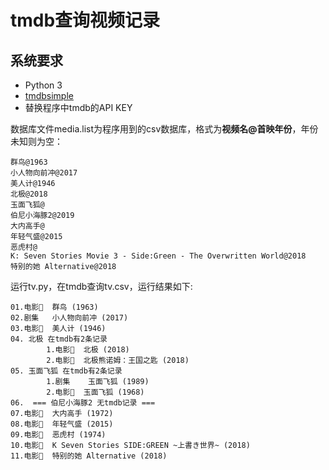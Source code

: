 # tmdb查询视频记录

## 系统要求

 - Python 3
 - [tmdbsimple](https://github.com/celiao/tmdbsimple)
 - 替换程序中tmdb的API KEY


数据库文件media.list为程序用到的csv数据库，格式为**视频名@首映年份**，年份未知则为空：

```
群鸟@1963
小人物向前冲@2017
美人计@1946
北极@2018
玉面飞狐@
伯尼小海豚2@2019
大内高手@
年轻气盛@2015
恶虎村@
K: Seven Stories Movie 3 - Side:Green - The Overwritten World@2018
特别的她 Alternative@2018
```

运行tv.py，在tmdb查询tv.csv，运行结果如下:


```
01.电影🎥	群鸟 (1963)
02.剧集  	小人物向前冲 (2017)
03.电影🎥	美人计 (1946)
04.	北极 在tmdb有2条记录
		1.电影🎥  北极 (2018)
		2.电影🎥  北极熊诺姆：王国之匙 (2018)
05.	玉面飞狐 在tmdb有2条记录
		1.剧集    玉面飞狐 (1989)
		2.电影🎥  玉面飞狐 (1968)
06.	 === 伯尼小海豚2 无tmdb记录 ===
07.电影🎥	大内高手 (1972)
08.电影🎥	年轻气盛 (2015)
09.电影🎥	恶虎村 (1974)
10.电影🎥	K Seven Stories SIDE:GREEN ~上書き世界~ (2018)
11.电影🎥	特别的她 Alternative (2018)
```

